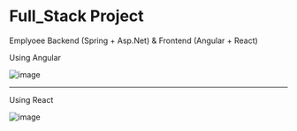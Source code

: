 # Full_Stack Project 
Emplyoee Backend (Spring + Asp.Net) &amp; Frontend (Angular + React)

Using Angular

![image](https://github.com/abhijeet-fartare/Full_Stack/assets/117059932/d964175b-6559-49ef-9995-35c9bf3ffba5)

_________________________________________________________________________________________________________________

Using React

![image](https://github.com/abhijeet-fartare/Full_Stack/assets/117059932/3a31df46-a7f9-4265-82d4-e6e69ef3e548)

